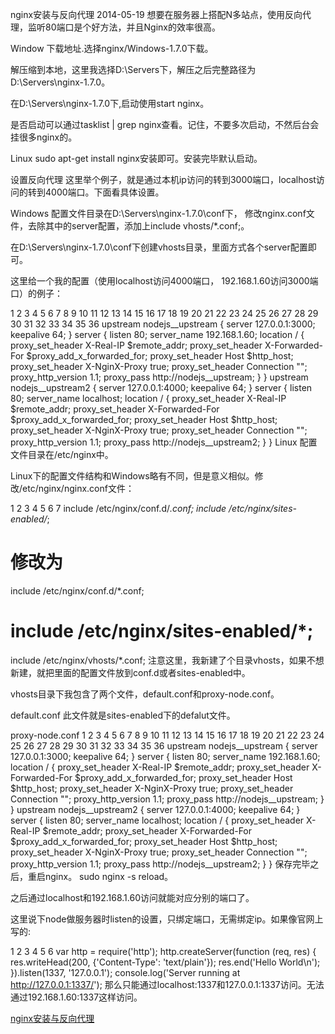 nginx安装与反向代理
2014-05-19
想要在服务器上搭配N多站点，使用反向代理，监听80端口是个好方法，并且Nginx的效率很高。

Window
下载地址.选择nginx/Windows-1.7.0下载。

解压缩到本地，这里我选择D:\Servers下，解压之后完整路径为D:\Servers\nginx-1.7.0。

在D:\Servers\nginx-1.7.0下,启动使用start nginx。

是否启动可以通过tasklist | grep nginx查看。记住，不要多次启动，不然后台会挂很多nginx的。

Linux
sudo apt-get install nginx安装即可。安装完毕默认启动。

设置反向代理
这里举个例子，就是通过本机ip访问的转到3000端口，localhost访问的转到4000端口。下面看具体设置。

Windows
配置文件目录在D:\Servers\nginx-1.7.0\conf下， 修改nginx.conf文件，去除其中的server配置，添加上include vhosts/*.conf;。

在D:\Servers\nginx-1.7.0\conf下创建vhosts目录，里面方式各个server配置即可。

这里给一个我的配置（使用localhost访问4000端口， 192.168.1.60访问3000端口）的例子：

1
2
3
4
5
6
7
8
9
10
11
12
13
14
15
16
17
18
19
20
21
22
23
24
25
26
27
28
29
30
31
32
33
34
35
36
upstream nodejs__upstream {
     server 127.0.0.1:3000;
     keepalive 64;
}
server {
     listen 80;
     server_name 192.168.1.60;
     location / {
         proxy_set_header   X-Real-IP            $remote_addr;
         proxy_set_header   X-Forwarded-For  $proxy_add_x_forwarded_for;
         proxy_set_header   Host                   $http_host;
         proxy_set_header   X-NginX-Proxy    true;
         proxy_set_header   Connection "";
         proxy_http_version 1.1;
         proxy_pass         http://nodejs__upstream;
     }
}
upstream nodejs__upstream2 {
     server 127.0.0.1:4000;
     keepalive 64;
}
server {
     listen 80;
     server_name localhost;
     location / {
         proxy_set_header   X-Real-IP            $remote_addr;
         proxy_set_header   X-Forwarded-For  $proxy_add_x_forwarded_for;
         proxy_set_header   Host                   $http_host;
         proxy_set_header   X-NginX-Proxy    true;
         proxy_set_header   Connection "";
         proxy_http_version 1.1;
         proxy_pass         http://nodejs__upstream2;
     }
}
Linux
配置文件目录在/etc/nginx中。

Linux下的配置文件结构和Windows略有不同，但是意义相似。修改/etc/nginx/nginx.conf文件：

1
2
3
4
5
6
7
include /etc/nginx/conf.d/*.conf;
include /etc/nginx/sites-enabled/*;
# 修改为
include /etc/nginx/conf.d/*.conf;
# include /etc/nginx/sites-enabled/*;
include /etc/nginx/vhosts/*.conf;
注意这里，我新建了个目录vhosts，如果不想新建，就把里面的配置文件放到conf.d或者sites-enabled中。

vhosts目录下我包含了两个文件，default.conf和proxy-node.conf。

default.conf
此文件就是sites-enabled下的defalut文件。

proxy-node.conf
1
2
3
4
5
6
7
8
9
10
11
12
13
14
15
16
17
18
19
20
21
22
23
24
25
26
27
28
29
30
31
32
33
34
35
36
upstream nodejs__upstream {
     server 127.0.0.1:3000;
     keepalive 64;
}
server {
     listen 80;
     server_name 192.168.1.60;
     location / {
         proxy_set_header   X-Real-IP            $remote_addr;
         proxy_set_header   X-Forwarded-For  $proxy_add_x_forwarded_for;
         proxy_set_header   Host                   $http_host;
         proxy_set_header   X-NginX-Proxy    true;
         proxy_set_header   Connection "";
         proxy_http_version 1.1;
         proxy_pass         http://nodejs__upstream;
     }
}
upstream nodejs__upstream2 {
     server 127.0.0.1:4000;
     keepalive 64;
}
server {
     listen 80;
     server_name localhost;
     location / {
         proxy_set_header   X-Real-IP            $remote_addr;
         proxy_set_header   X-Forwarded-For  $proxy_add_x_forwarded_for;
         proxy_set_header   Host                   $http_host;
         proxy_set_header   X-NginX-Proxy    true;
         proxy_set_header   Connection "";
         proxy_http_version 1.1;
         proxy_pass         http://nodejs__upstream2;
     }
}
保存完毕之后，重启nginx。 sudo nginx -s reload。

之后通过localhost和192.168.1.60访问就能对应分别的端口了。

这里说下node做服务器时listen的设置，只绑定端口，无需绑定ip。如果像官网上写的:

1
2
3
4
5
6
var http = require('http');
http.createServer(function (req, res) {
  res.writeHead(200, {'Content-Type': 'text/plain'});
  res.end('Hello World\n');
}).listen(1337, '127.0.0.1');
console.log('Server running at http://127.0.0.1:1337/');
那么只能通过localhost:1337和127.0.0.1:1337访问。无法通过192.168.1.60:1337这样访问。



[nginx安装与反向代理](http://finalhome.org/%E6%9C%8D%E5%8A%A1%E5%99%A8/nginx%E5%AE%89%E8%A3%85%E4%B8%8E%E5%8F%8D%E5%90%91%E4%BB%A3%E7%90%86/)
